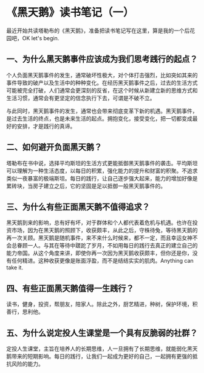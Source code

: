 # 《黑天鹅》读书笔记（一）
最近开始共读塔勒布的《黑天鹅》，准备把读书笔记写在这里，算是我的一个后花园吧，OK let's begin.

## 一、为什么黑天鹅事件应该成为我们思考践行的起点？
个人负面黑天鹅事件的发生，通常破坏性极大，对个体打击强烈，比如突如其来的事件导致的破产以及生活中的种种变化。在经历黑天鹅事件之后，过去的生活方式可能被完全打破，人们通常会更深刻的反省，在这个时候从新建立新的思维方式和生活习惯，通常会有更坚定的信念执行下去，可谓是不破不立。

与此同时，黑天鹅事件的发生，通常也会带来彻底变革下新的机遇。黑天鹅事件，是过去生活的终点，也是未来生活的起点。拥抱变化，接受变化，把一切都变成最好的安排，才是践行的真谛。

## 二、如何避开负面黑天鹅？

塔勒布在书中说，选择平均斯坦的生活方式更能抵御黑天鹅事件的袭击。平均斯坦可以理解为一种生活态度，以每日的积累，强化能力的提升和财富的积聚。不追求类似一夜暴富的极端斯坦。每日的践行，让自己逐步强大起来，能力的增加好像是累砖块，当房子建立之后，它的坚固是足以抵御一般黑天鹅事件的。

## 三、为什么有些正面黑天鹅不值得追求？

黑天鹅到来的影响，总有好有坏，对于群体和个人都代表着危机与机遇。也许在投资市场，因为在黑天鹅的照顾下，收获颇丰，从此之后，守株待兔，等待黑天鹅的再一次关顾。黑天鹅是随机事件，来不来什么时候来，都不一定，而且幸运女神不会总眷顾一人。与其在等待中蹉跎了岁月，不如用每日的践行去真正的建立自己的能力帝国。从这个角度来讲，即使你再一次因为黑天鹅收获颇丰，但你还是你，没有任何精进。这种收获更像是账面浮盈，而不是结结实实的肌肉。Anything can take it.

## 四、有些正面黑天鹅值得一生践行？

读书，健身，投资，帮朋友，陪家人。除此之外，厨艺精进，种树，保护环境，积善行，思利他。

## 五、为什么说定投人生课堂是一个具有反脆弱的社群？

定投人生课堂，主旨在培养人的长期思维，人一旦拥有了长期思维，就能弱化黑天鹅带来的短期影响。每日的践行，让我们一起成为更好的自己，一起拥有更强的抵抗风险的能力。
